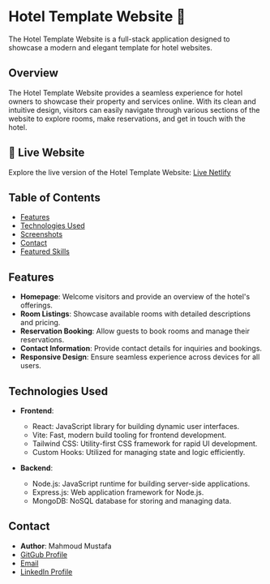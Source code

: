 # Hotel Template Website 🏨

The Hotel Template Website is a full-stack application designed to showcase a modern and elegant template for hotel websites.

## Overview

The Hotel Template Website provides a seamless experience for hotel owners to showcase their property and services online. With its clean and intuitive design, visitors can easily navigate through various sections of the website to explore rooms, make reservations, and get in touch with the hotel.

## 🌟 Live Website
Explore the live version of the Hotel Template Website: [Live Netlify](https://hotel-templete-webiste.netlify.app/)

## Table of Contents

- [Features](#features)
- [Technologies Used](#technologies-used)
- [Screenshots](#screenshots)
- [Contact](#contact)
- [Featured Skills](#featured-skills)

## Features

- **Homepage**: Welcome visitors and provide an overview of the hotel's offerings.
- **Room Listings**: Showcase available rooms with detailed descriptions and pricing.
- **Reservation Booking**: Allow guests to book rooms and manage their reservations.
- **Contact Information**: Provide contact details for inquiries and bookings.
- **Responsive Design**: Ensure seamless experience across devices for all users.

## Technologies Used

- **Frontend**:
  - React: JavaScript library for building dynamic user interfaces.
  - Vite: Fast, modern build tooling for frontend development.
  - Tailwind CSS: Utility-first CSS framework for rapid UI development.
  - Custom Hooks: Utilized for managing state and logic efficiently.

- **Backend**:
  - Node.js: JavaScript runtime for building server-side applications.
  - Express.js: Web application framework for Node.js.
  - MongoDB: NoSQL database for storing and managing data.

## Contact

- **Author**: Mahmoud Mustafa
- [GitGub Profile](https://github.com/Mmostafa1999)
- [Email](mahmoud.mostafa4467@gmail.com)
- [LinkedIn Profile](https://www.linkedin.com/in/mahmoud-mustafa-642434188/)


